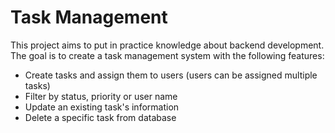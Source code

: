 # Task Management


This project aims to put in practice knowledge about backend development.
The goal is to create a task management system with the following features:
- Create tasks and assign them to users (users can be assigned multiple tasks)
- Filter by status, priority or user name
- Update an existing task's information
- Delete a specific task from database

 